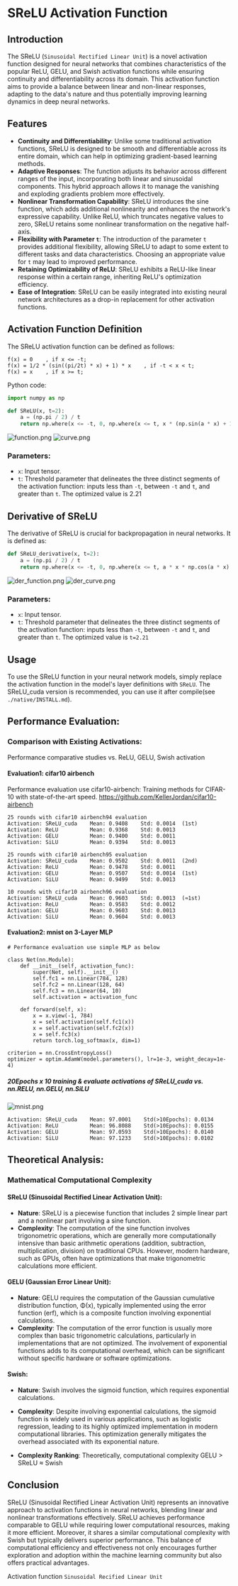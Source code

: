 # SReLU Activation Function

## Introduction
The SReLU (`Sinusoidal Rectified Linear Unit`) is a novel activation function designed for neural networks that combines characteristics of the popular ReLU, GELU, and Swish activation functions while ensuring continuity and differentiability across its domain. This activation function aims to provide a balance between linear and non-linear responses, adapting to the data's nature and thus potentially improving learning dynamics in deep neural networks.

## Features
- **Continuity and Differentiability**: Unlike some traditional activation functions, SReLU is designed to be smooth and differentiable across its entire domain, which can help in optimizing gradient-based learning methods.
- **Adaptive Responses**: The function adjusts its behavior across different ranges of the input, incorporating both linear and sinusoidal components. This hybrid approach allows it to manage the vanishing and exploding gradients problem more effectively.
- **Nonlinear Transformation Capability**: SReLU introduces the sine function, which adds additional nonlinearity and enhances the network's expressive capability. Unlike ReLU, which truncates negative values to zero, SReLU retains some nonlinear transformation on the negative half-axis.
- **Flexibility with Parameter `t`**: The introduction of the parameter `t` provides additional flexibility, allowing SReLU to adapt to some extent to different tasks and data characteristics. Choosing an appropriate value for `t` may lead to improved performance.
- **Retaining Optimizability of ReLU**: SReLU exhibits a ReLU-like linear response within a certain range, inheriting ReLU's optimization efficiency.
- **Ease of Integration**: SReLU can be easily integrated into existing neural network architectures as a drop-in replacement for other activation functions.

## Activation Function Definition
The SReLU activation function can be defined as follows:

```
f(x) = 0    , if x <= -t;
f(x) = 1/2 * (sin((pi/2t) * x) + 1) * x    , if -t < x < t;
f(x) = x    , if x >= t;
```

Python code:

```python
import numpy as np

def SReLU(x, t=2):
    a = (np.pi / 2) / t
    return np.where(x <= -t, 0, np.where(x <= t, x * (np.sin(a * x) + 1) / 2, x))
```
![function.png](function.png)
![curve.png](curve.png)

### Parameters:
- `x`: Input tensor.
- `t`: Threshold parameter that delineates the three distinct segments of the activation function: inputs less than `-t`, between `-t` and `t`, and greater than `t`. The optimized value is 2.21

## Derivative of SReLU
The derivative of SReLU is crucial for backpropagation in neural networks. It is defined as:

```python
def SReLU_derivative(x, t=2):
    a = (np.pi / 2) / t
    return np.where(x <= -t, 0, np.where(x <= t, a * x * np.cos(a * x) / 2 + np.sin(a * x) / 2 + 1 / 2, 1))
```
![der_function.png](der_function.png)
![der_curve.png](der_curve.png)

### Parameters:
- `x`: Input tensor.
- `t`: Threshold parameter that delineates the three distinct segments of the activation function: inputs less than `-t`, between `-t` and `t`, and greater than `t`. The optimized value is `t=2.21`

## Usage
To use the SReLU function in your neural network models, simply replace the activation function in the model's layer definitions with `SReLU`. The SReLU_cuda version is recommended, you can use it after compile(see `./native/INSTALL.md`).

## Performance Evaluation: 
### Comparison with Existing Activations: 
Performance comparative studies vs. ReLU, GELU, Swish activation

#### Evaluation1: cifar10 airbench
Performance evaluation use cifar10-airbench:
Training methods for CIFAR-10 with state-of-the-art speed. https://github.com/KellerJordan/cifar10-airbench

```
25 rounds with cifar10 airbench94 evaluation
Activation: SReLU_cuda    Mean: 0.9408    Std: 0.0014  (1st)
Activation: ReLU          Mean: 0.9368    Std: 0.0013
Activation: GELU          Mean: 0.9400    Std: 0.0011
Activation: SiLU          Mean: 0.9394    Std: 0.0013

25 rounds with cifar10 airbench95 evaluation
Activation: SReLU_cuda    Mean: 0.9502    Std: 0.0011  (2nd)
Activation: ReLU          Mean: 0.9478    Std: 0.0011
Activation: GELU          Mean: 0.9507    Std: 0.0014  (1st)
Activation: SiLU          Mean: 0.9499    Std: 0.0013

10 rounds with cifar10 airbench96 evaluation
Activation: SReLU_cuda    Mean: 0.9603    Std: 0.0013  (≈1st)
Activation: ReLU          Mean: 0.9583    Std: 0.0012
Activation: GELU          Mean: 0.9603    Std: 0.0013
Activation: SiLU          Mean: 0.9604    Std: 0.0013
```
#### Evaluation2: mnist on 3-Layer MLP

```
# Performance evaluation use simple MLP as below

class Net(nn.Module):
    def __init__(self, activation_func):
        super(Net, self).__init__()
        self.fc1 = nn.Linear(784, 128)
        self.fc2 = nn.Linear(128, 64)
        self.fc3 = nn.Linear(64, 10)
        self.activation = activation_func

    def forward(self, x):
        x = x.view(-1, 784)
        x = self.activation(self.fc1(x))
        x = self.activation(self.fc2(x))
        x = self.fc3(x)
        return torch.log_softmax(x, dim=1)

criterion = nn.CrossEntropyLoss()
optimizer = optim.AdamW(model.parameters(), lr=1e-3, weight_decay=1e-4)
```

##### 20Epochs x 10 training & evaluate activations of SReLU_cuda vs. nn.RELU, nn.GELU, nn.SiLU 
![mnist.png](mnist.png)
```
Activation: SReLU_cuda    Mean: 97.0001    Std(>10Epochs): 0.0134
Activation: ReLU          Mean: 96.8088    Std(>10Epochs): 0.0155
Activation: GELU          Mean: 97.0593    Std(>10Epochs): 0.0140
Activation: SiLU          Mean: 97.1233    Std(>10Epochs): 0.0102
```

## Theoretical Analysis:
### Mathematical Computational Complexity

#### SReLU (Sinusoidal Rectified Linear Activation Unit):
- **Nature**: SReLU is a piecewise function that includes 2 simple linear part and a nonlinear part involving a sine function.
- **Complexity**: The computation of the sine function involves trigonometric operations, which are generally more computationally intensive than basic arithmetic operations (addition, subtraction, multiplication, division) on traditional CPUs. However, modern hardware, such as GPUs, often have optimizations that make trigonometric calculations more efficient.

#### GELU (Gaussian Error Linear Unit):
- **Nature**: GELU requires the computation of the Gaussian cumulative distribution function, Φ(x), typically implemented using the error function (erf), which is a composite function involving exponential calculations.
- **Complexity**: The computation of the error function is usually more complex than basic trigonometric calculations, particularly in implementations that are not optimized. The involvement of exponential functions adds to its computational overhead, which can be significant without specific hardware or software optimizations.

#### Swish:
- **Nature**: Swish involves the sigmoid function, which requires exponential calculations.
- **Complexity**: Despite involving exponential calculations, the sigmoid function is widely used in various applications, such as logistic regression, leading to its highly optimized implementation in modern computational libraries. This optimization generally mitigates the overhead associated with its exponential nature.

- **Complexity Ranking**: Theoretically, computational complexity GELU > SReLU ≈ Swish

## Conclusion
SReLU (Sinusoidal Rectified Linear Activation Unit) represents an innovative approach to activation functions in neural networks, blending linear and nonlinear transformations effectively. SReLU achieves performance comparable to GELU while requiring lower computational resources, making it more efficient. Moreover, it shares a similar computational complexity with Swish but typically delivers superior performance. This balance of computational efficiency and effectiveness not only encourages further exploration and adoption within the machine learning community but also offers practical advantages. 

Activation function `Sinusoidal Recified Linear Unit`
